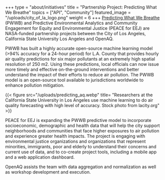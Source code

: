 +++
type = "about/initiatives"
title = "Partnership Project: Predicting What We Breathe"
topics = ["API", "Community"]
featured_image = "/uploads/city_of_la_logo.png"
weight = 6
+++
[Predicting What We Breathe](https://airquality.lacity.org/) (PWWB) and Predictive Environmental Analytics and Community Engagement for Equity and Environmental Justice (PEACE for EEJ) are NASA-funded partnership projects between the City of Los Angeles, California State University Los Angeles and OpenAQ.

PWWB has built a highly accurate open-source machine learning model (>94% accuracy for a 24-hour period) for L.A. County that provides hourly air quality predictions for six major pollutants at an extremely high spatial resolution of 250 m2. Using these predictions, local officials can now issue more timely and effective on-the-ground interventions and better understand the impact of their efforts to reduce air pollution. The PWWB model is an open-source tool available to jurisdictions worldwide to enhance pollution mitigation.

{{< figure src="/uploads/predicting_aq.webp" title= "Researchers at the California State University in Los Angeles use machine learning to do air quality forecasting with high level of accuracy. Stock photo from lacity.org" >}}  

PEACE for EEJ is expanding the PWWB predictive model to incorporate socioeconomic, demographic and health data that will help the city support neighborhoods and communities that face higher exposures to air pollution and experience greater health impacts. The project is engaging with environmental justice organizations and organizations that represent minorities, immigrants, poor and elderly to understand their concerns and current use of data, and to co-create project tools, including a mobile app and a web application dashboard.

OpenAQ assists the team with data aggregation and normalization as well as workshop development and execution.